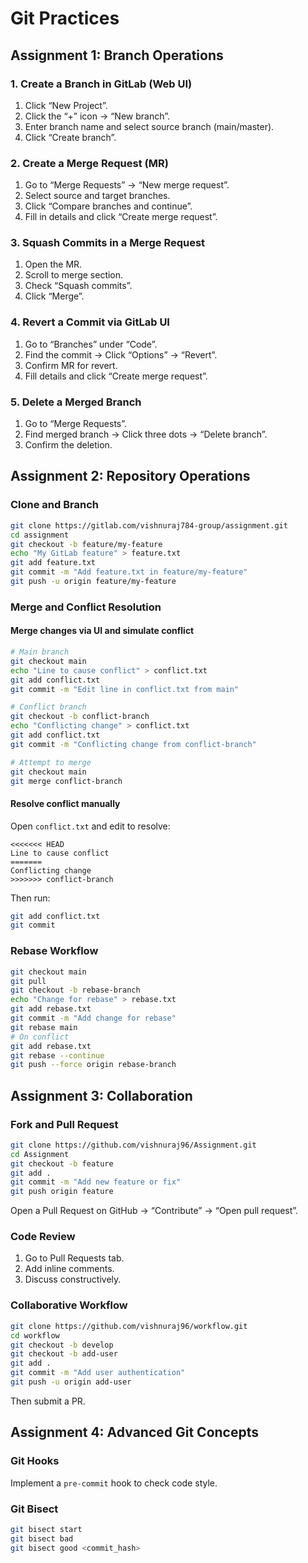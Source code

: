 
# Git Practices

## Assignment 1: Branch Operations

### 1. Create a Branch in GitLab (Web UI)
1. Click “New Project”.
2. Click the “+” icon → “New branch”.
3. Enter branch name and select source branch (main/master).
4. Click “Create branch”.

### 2. Create a Merge Request (MR)
1. Go to “Merge Requests” → “New merge request”.
2. Select source and target branches.
3. Click “Compare branches and continue”.
4. Fill in details and click “Create merge request”.

### 3. Squash Commits in a Merge Request
1. Open the MR.
2. Scroll to merge section.
3. Check “Squash commits”.
4. Click “Merge”.

### 4. Revert a Commit via GitLab UI
1. Go to “Branches” under “Code”.
2. Find the commit → Click “Options” → “Revert”.
3. Confirm MR for revert.
4. Fill details and click “Create merge request”.

### 5. Delete a Merged Branch
1. Go to “Merge Requests”.
2. Find merged branch → Click three dots → “Delete branch”.
3. Confirm the deletion.

## Assignment 2: Repository Operations

### Clone and Branch
```bash
git clone https://gitlab.com/vishnuraj784-group/assignment.git
cd assignment
git checkout -b feature/my-feature
echo "My GitLab feature" > feature.txt
git add feature.txt
git commit -m "Add feature.txt in feature/my-feature"
git push -u origin feature/my-feature
```

### Merge and Conflict Resolution
#### Merge changes via UI and simulate conflict
```bash
# Main branch
git checkout main
echo "Line to cause conflict" > conflict.txt
git add conflict.txt
git commit -m "Edit line in conflict.txt from main"

# Conflict branch
git checkout -b conflict-branch
echo "Conflicting change" > conflict.txt
git add conflict.txt
git commit -m "Conflicting change from conflict-branch"

# Attempt to merge
git checkout main
git merge conflict-branch
```

#### Resolve conflict manually
Open `conflict.txt` and edit to resolve:
```
<<<<<<< HEAD
Line to cause conflict
=======
Conflicting change
>>>>>>> conflict-branch
```
Then run:
```bash
git add conflict.txt
git commit
```

### Rebase Workflow
```bash
git checkout main
git pull
git checkout -b rebase-branch
echo "Change for rebase" > rebase.txt
git add rebase.txt
git commit -m "Add change for rebase"
git rebase main
# On conflict
git add rebase.txt
git rebase --continue
git push --force origin rebase-branch
```

## Assignment 3: Collaboration

### Fork and Pull Request
```bash
git clone https://github.com/vishnuraj96/Assignment.git
cd Assignment
git checkout -b feature
git add .
git commit -m "Add new feature or fix"
git push origin feature
```
Open a Pull Request on GitHub → “Contribute” → “Open pull request”.

### Code Review
1. Go to Pull Requests tab.
2. Add inline comments.
3. Discuss constructively.

### Collaborative Workflow
```bash
git clone https://github.com/vishnuraj96/workflow.git
cd workflow
git checkout -b develop
git checkout -b add-user
git add .
git commit -m "Add user authentication"
git push -u origin add-user
```
Then submit a PR.

## Assignment 4: Advanced Git Concepts

### Git Hooks
Implement a `pre-commit` hook to check code style.

### Git Bisect
```bash
git bisect start
git bisect bad
git bisect good <commit_hash>
```
